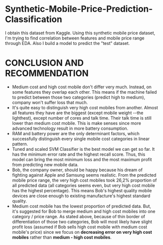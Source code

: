 # Synthetic-Mobile-Price-Prediction-Classification
I obtain this dataset from Kaggle. Using this synthetic mobile price dataset, I'm trying to find correlation between features and mobile price range through EDA. Also I build a model to predict the "test" dataset.

# CONCLUSION AND RECOMMENDATION
- Medium cost and high cost mobile don't differ very much. Instead, on some features they overlap each other. This means if the machine failed to predict between those two categories (predict high to medium), company won't suffer loss that much.
- It's quite easy to distinguish very high cost mobiles from another. Almost all features they have are the biggest (except mobile weight --the lighthest), except number of cores and talk time. Their talk time is still lower than medium cost mobile. This is make senses since more advanced technology result in more battery consumption.
- RAM and battery power are the only determinant factors, which successfully distinguish every single mobile cost categories in linear pattern.
- Tuned and scaled SVM Classifier is the best model we can get so far. It has the minimum error rate and the highest recall score. Thus, this model can bring the most minimum loss and the most maximum profit from predicting new mobile data.
- Bob, the company owner, should be happy because his dream of fighting against Apple and Samsung seems realistic. From the predicted mobile price range, the very high cost mobiles took 26,2% proportion of all predicted data (all categories seems even, but very high cost mobile has the highest percentage). This means Bob's highest quality mobile devices are close enough to existing manufacture's highest standard quality.
- Medium cost mobile has the lowest proportion of predicted data. But, it's suggested for Bob to merge medium and high cost mobiles into one category / price range. As stated above, because of thin border of differentiation of those two categories, Bob will most likely have slight profit loss (assumed if Bob sells high cost mobile with medium cost mobile's price) since we focus on **decreasing error on very high cost mobiles** rather than **medium - high cost mobiles**.
